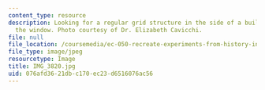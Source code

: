 ```yaml
---
content_type: resource
description: Looking for a regular grid structure in the side of a building seen out
  the window. Photo courtesy of Dr. Elizabeth Cavicchi.
file: null
file_location: /coursemedia/ec-050-recreate-experiments-from-history-inform-the-future-from-the-past-galileo-january-iap-2010/076afd3621dbc170ec23d6516076ac56_IMG_3820.jpg
file_type: image/jpeg
resourcetype: Image
title: IMG_3820.jpg
uid: 076afd36-21db-c170-ec23-d6516076ac56
---
```

